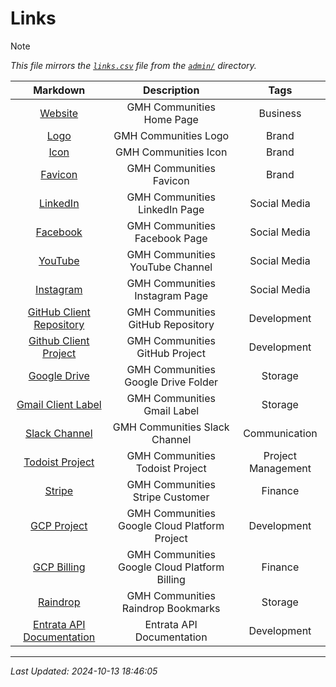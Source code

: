 # Links

> [!NOTE]
> *This file mirrors the [`links.csv`](../admin/links.csv) file from the [`admin/`](../admin/) directory.*

<!-- BEGIN: LINKS TABLE -->
| Markdown | Description | Tags |
| :---: | :---: | :---: |
| [Website](https://www.gmhcommunities.com/) | GMH Communities Home Page | Business |
| [Logo](https://cdn.brandfetch.io/gmhcommunities.com/logo) | GMH Communities Logo | Brand |
| [Icon](https://cdn.brandfetch.io/gmhcommunities.com/icon) | GMH Communities Icon | Brand |
| [Favicon](https://favicone.com/gmhcommunities.com) | GMH Communities Favicon | Brand |
| [LinkedIn](https://www.linkedin.com/company/gmhcommunities/) | GMH Communities LinkedIn Page | Social Media |
| [Facebook](https://facebook.com/gmhcommunities) | GMH Communities Facebook Page | Social Media |
| [YouTube](https://youtube.com/channel/UCEtH3DGx8aexiXLgOi2Kyqg) | GMH Communities YouTube Channel | Social Media |
| [Instagram](https://instagram.com/gmhcommunities) | GMH Communities Instagram Page | Social Media |
| [GitHub Client Repository](https://noclocks/client-gmh-communities/) | GMH Communities GitHub Repository | Development |
| [Github Client Project](https://github.com/orgs/noclocks/projects/17) | GMH Communities GitHub Project | Development |
| [Google Drive](https://drive.google.com/drive/folders/1ZK9WrYDHXzC5N4VS4a7x6q3QkW60PNRK?usp=drive_link) | GMH Communities Google Drive Folder | Storage |
| [Gmail Client Label](https://mail.google.com/mail/u/0/#label/%40Clients%2FGMH) | GMH Communities Gmail Label | Storage |
| [Slack Channel](https://noclocks.slack.com/archives/C072BHD1YRX) | GMH Communities Slack Channel | Communication |
| [Todoist Project](https://app.todoist.com/app/project/gmh-6VhW624m9vQJ97HW) | GMH Communities Todoist Project | Project Management |
| [Stripe](https://dashboard.stripe.com/customers/cus_QLuUnIR9KvkF9n) | GMH Communities Stripe Customer | Finance |
| [GCP Project](https://console.cloud.google.com/home/dashboard?project=gmh-communities) | GMH Communities Google Cloud Platform Project | Development |
| [GCP Billing](https://console.cloud.google.com/billing/019D5C-8AD941-211241?organizationId=508726850342&project=gmh-communities) | GMH Communities Google Cloud Platform Billing | Finance |
| [Raindrop](https://raindrop.io/jimbrig/gmh-44415445) | GMH Communities Raindrop Bookmarks | Storage |
| [Entrata API Documentation](https://gmhcommunities.entrata.com/api/v1/documentation) | Entrata API Documentation | Development |
<!-- END: LINKS TABLE -->

***

<!-- BEGIN: TIMESTAMP -->
*Last Updated: 2024-10-13 18:46:05*
<!-- END: TIMESTAMP -->




